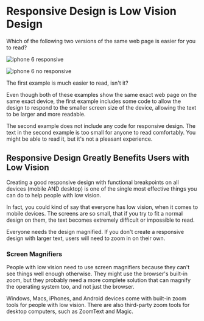 # Responsive Design is Low Vision Design

Which of the following two versions of the same web page is easier for you to read?

![iphone 6 responsive](iphone6-responsive.png)

![iphone 6 no responsive](iphone6-no-responsive.png)

The first example is much easier to read, isn't it?

Even though both of these examples show the same exact web page on the same exact device, the first example includes some code to allow the design to respond to the smaller screen size of the device, allowing the text to be larger and more readable.

The second example does not include any code for responsive design. The text in the second example is too small for anyone to read comfortably. You might be able to read it, but it's not a pleasant experience.

## Responsive Design Greatly Benefits Users with Low Vision
Creating a good responsive design with functional breakpoints on all devices (mobile AND desktop) is one of the single most effective things you can do to help people with low vision.

In fact, you could kind of say that everyone has low vision, when it comes to mobile devices. The screens are so small, that if you try to fit a normal design on them, the text becomes extremely difficult or impossible to read. 

Everyone needs the design magnified. If you don't create a responsive design with larger text, users will need to zoom in on their own.

### Screen Magnifiers

People with low vision need to use screen magnifiers because they can't see things well enough otherwise. They might use the browser's built-in zoom, but they probably need a more complete solution that can magnify the operating system too, and not just the browser.

Windows, Macs, iPhones, and Android devices come with built-in zoom tools for people with low vision. There are also third-party zoom tools for desktop computers, such as ZoomText and Magic.